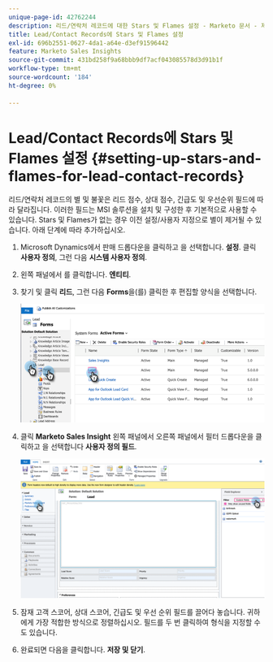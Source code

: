 ```yaml
---
unique-page-id: 42762244
description: 리드/연락처 레코드에 대한 Stars 및 Flames 설정 - Marketo 문서 - 제품 설명서
title: Lead/Contact Records에 Stars 및 Flames 설정
exl-id: 696b2551-0627-4da1-a64e-d3ef91596442
feature: Marketo Sales Insights
source-git-commit: 431bd258f9a68bbb9df7acf043085578d3d91b1f
workflow-type: tm+mt
source-wordcount: '184'
ht-degree: 0%

---
```


# Lead/Contact Records에 Stars 및 Flames 설정 {#setting-up-stars-and-flames-for-lead-contact-records}

리드/연락처 레코드의 별 및 불꽃은 리드 점수, 상대 점수, 긴급도 및 우선순위 필드에 따라 달라집니다. 이러한 필드는 MSI 솔루션을 설치 및 구성한 후 기본적으로 사용할 수 있습니다. Stars 및 Flames가 없는 경우 이전 설정/사용자 지정으로 별이 제거될 수 있습니다. 아래 단계에 따라 추가하십시오.

1. Microsoft Dynamics에서 판매 드롭다운을 클릭하고 을 선택합니다. **설정**. 클릭 **사용자 정의**, 그런 다음 **시스템 사용자 정의**.

1. 왼쪽 패널에서 를 클릭합니다. **엔티티**.

1. 찾기 및 클릭 **리드**, 그런 다음 **Forms**&#x200B;을(를) 클릭한 후 편집할 양식을 선택합니다.

   ![](assets/setting-up-stars-and-flames-for-lead-contact-records-1.png)

1. 클릭 **Marketo Sales Insight** 왼쪽 패널에서 오른쪽 패널에서 필터 드롭다운을 클릭하고 을 선택합니다 **사용자 정의 필드**.

   ![](assets/setting-up-stars-and-flames-for-lead-contact-records-2.png)

1. 잠재 고객 스코어, 상대 스코어, 긴급도 및 우선 순위 필드를 끌어다 놓습니다. 귀하에게 가장 적합한 방식으로 정렬하십시오. 필드를 두 번 클릭하여 형식을 지정할 수도 있습니다.

1. 완료되면 다음을 클릭합니다. **저장 및 닫기**.
